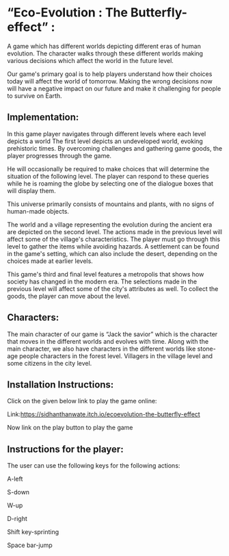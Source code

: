 # “Eco-Evolution : The Butterfly-effect” :
A game which has different worlds depicting different eras of human evolution. The character walks through these different worlds making various decisions which affect the world in the future level. 
	
Our game's primary goal is to help players understand how their choices today will affect the world of tomorrow. Making the wrong decisions now will have a negative impact on our future and make it challenging for people to survive on Earth.

## Implementation:

In this game player navigates through different levels where each level depicts a world
The first level depicts an undeveloped world, evoking prehistoric times. By overcoming challenges and gathering game goods, the player progresses through the game.

He will occasionally be required to make choices that will determine the situation of the following level. The player can respond to these queries while he is roaming the globe by selecting one of the dialogue boxes that will display them.

This universe primarily consists of mountains and plants, with no signs of human-made objects.

The world and a village representing the evolution during the ancient era are depicted on the second level. The actions made in the previous level will affect some of the village's characteristics. The player must go through this level to gather the items while avoiding hazards. A settlement can be found in the game's setting, which can also include the desert, depending on the choices made at earlier levels.

This game's third and final level features a metropolis that shows how society has changed in the modern era. The selections made in the previous level will affect some of the city's attributes as well. To collect the goods, the player can move about the level.

## Characters:

The main character of our game is “Jack the savior” which is the character that moves in the different worlds and evolves with time.
Along with the main character, we also have characters in the different worlds like stone-age people characters in the forest level. Villagers in the village level and some citizens in the city level.



## Installation Instructions:

Click on the given below link to play the game online:

Link:https://sidhanthanwate.itch.io/ecoevolution-the-butterfly-effect

Now link on the play button to play the game

## Instructions for the player:
The user can use the following keys for the following actions:

A-left

S-down

W-up

D-right

Shift key-sprinting

Space bar-jump
